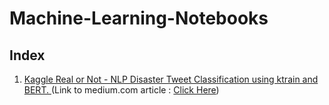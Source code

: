 
# Machine-Learning-Notebooks
## Index

1. [Kaggle Real or Not - NLP Disaster Tweet Classification using ktrain and BERT. ](https://github.com/hamiz-ahmed/Machine-Learning-Notebooks/blob/master/disaster_tweets_classification_using_BERT.ipynb) (Link to medium.com article : [Click Here](https://medium.com/@hamizahmed/finetuning-bert-using-ktrain-for-disaster-tweets-classification-18f64a50910b))

